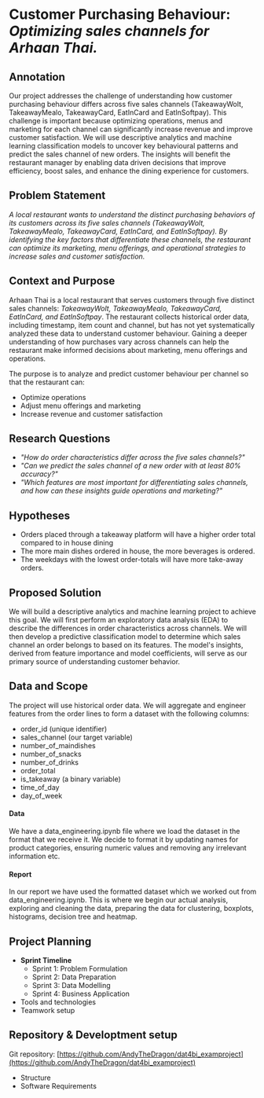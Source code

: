 # Customer Purchasing Behaviour: *Optimizing sales channels for Arhaan Thai.*

## Annotation

Our project addresses the challenge of understanding how customer purchasing behaviour differs across five sales channels (TakeawayWolt, TakeawayMealo, TakeawayCard, EatInCard and EatInSoftpay).
This challenge is important because optimizing operations, menus and marketing for each channel can significantly increase revenue and improve customer satisfaction.
We will use descriptive analytics and machine learning classification models to uncover key behavioural patterns and predict the sales channel of new orders.
The insights will benefit the restaurant manager by enabling data driven decisions that improve efficiency, boost sales, and enhance the dining experience for customers.

## Problem Statement

*A local restaurant wants to understand the distinct purchasing behaviors of its customers across its five sales channels (TakeawayWolt, TakeawayMealo, TakeawayCard, EatInCard, and EatInSoftpay). By identifying the key factors that differentiate these channels, the restaurant can optimize its marketing, menu offerings, and operational strategies to increase sales and customer satisfaction.*

## Context and Purpose

Arhaan Thai is a local restaurant that serves customers through five distinct sales channels: *TakeawayWolt, TakeawayMealo, TakeawayCard, EatInCard, and EatInSoftpay*.
 The restaurant collects historical order data, including timestamp, item count and channel, but has not yet systematically analyzed these data to understand customer behaviour. Gaining a deeper understanding of how purchases vary across channels can help the restaurant make informed decisions about marketing, menu offerings and operations.

The purpose is to analyze and predict customer behaviour per channel so that the restaurant can:

- Optimize operations
- Adjust menu offerings and marketing
- Increase revenue and customer satisfaction

## Research Questions

- *"How do order characteristics differ across the five sales channels?"*
- *"Can we predict the sales channel of a new order with at least 80% accuracy?"*
- *"Which features are most important for differentiating sales channels, and how can these insights guide operations and marketing?"*

## Hypotheses

- Orders placed through a takeaway platform will have a higher order total compared to in house dining
- The more main dishes ordered in house, the more beverages is ordered.
- The weekdays with the lowest order-totals will have more take-away orders.

## Proposed Solution

We will build a descriptive analytics and machine learning project to achieve this goal. We will first perform an exploratory data analysis (EDA) to describe the differences in order characteristics across channels. We will then develop a predictive classification model to determine which sales channel an order belongs to based on its features. The model's insights, derived from feature importance and model coefficients, will serve as our primary source of understanding customer behavior.

## Data and Scope

The project will use historical order data. We will aggregate and engineer features from the order lines to form a dataset with the following columns:

- order_id (unique identifier)
- sales_channel (our target variable)
- number_of_maindishes
- number_of_snacks
- number_of_drinks
- order_total
- is_takeaway (a binary variable)
- time_of_day
- day_of_week

#### Data

We have a data_engineering.ipynb file where we load the dataset in the format that we receive it. We decide to format it by updating names for product categories, ensuring numeric values and removing any irrelevant information etc. 

#### Report

In our report we have used the formatted dataset which we worked out from data_engineering.ipynb. This is where we begin our actual analysis, exploring and cleaning the data, preparing the data for clustering, boxplots, histograms, decision tree and heatmap.

## Project Planning

- **Sprint Timeline**
  - Sprint 1: Problem Formulation
  - Sprint 2: Data Preparation
  - Sprint 3: Data Modelling
  - Sprint 4: Business Application
- Tools and technologies
- Teamwork setup

## Repository & Developtment setup

Git repository: [https://github.com/AndyTheDragon/dat4bi_examproject](https://github.com/AndyTheDragon/dat4bi_examproject)

- Structure
- Software Requirements
